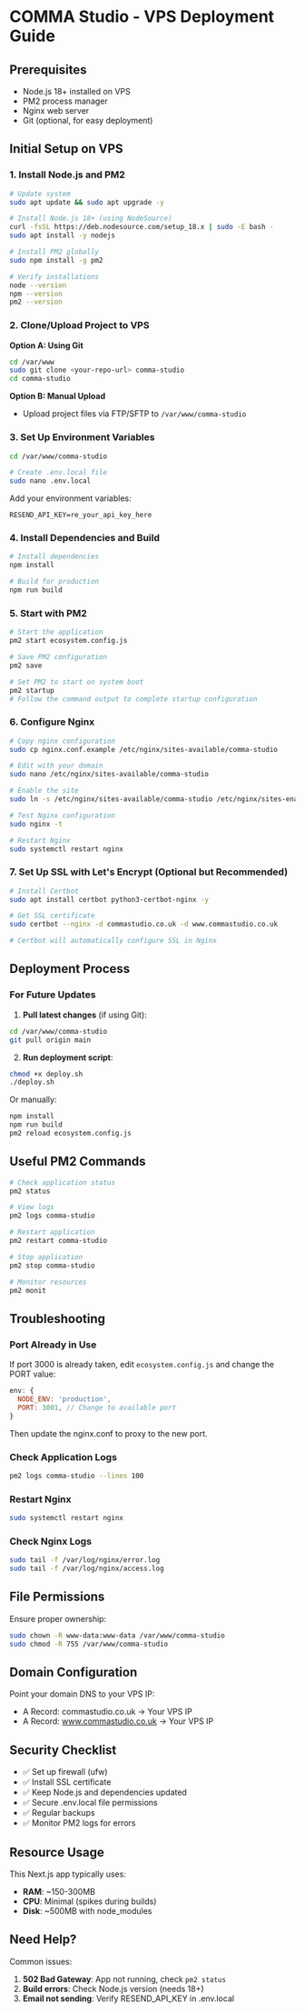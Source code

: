# COMMA Studio - VPS Deployment Guide

## Prerequisites

- Node.js 18+ installed on VPS
- PM2 process manager
- Nginx web server
- Git (optional, for easy deployment)

## Initial Setup on VPS

### 1. Install Node.js and PM2

```bash
# Update system
sudo apt update && sudo apt upgrade -y

# Install Node.js 18+ (using NodeSource)
curl -fsSL https://deb.nodesource.com/setup_18.x | sudo -E bash -
sudo apt install -y nodejs

# Install PM2 globally
sudo npm install -g pm2

# Verify installations
node --version
npm --version
pm2 --version
```

### 2. Clone/Upload Project to VPS

**Option A: Using Git**
```bash
cd /var/www
sudo git clone <your-repo-url> comma-studio
cd comma-studio
```

**Option B: Manual Upload**
- Upload project files via FTP/SFTP to `/var/www/comma-studio`

### 3. Set Up Environment Variables

```bash
cd /var/www/comma-studio

# Create .env.local file
sudo nano .env.local
```

Add your environment variables:
```
RESEND_API_KEY=re_your_api_key_here
```

### 4. Install Dependencies and Build

```bash
# Install dependencies
npm install

# Build for production
npm run build
```

### 5. Start with PM2

```bash
# Start the application
pm2 start ecosystem.config.js

# Save PM2 configuration
pm2 save

# Set PM2 to start on system boot
pm2 startup
# Follow the command output to complete startup configuration
```

### 6. Configure Nginx

```bash
# Copy nginx configuration
sudo cp nginx.conf.example /etc/nginx/sites-available/comma-studio

# Edit with your domain
sudo nano /etc/nginx/sites-available/comma-studio

# Enable the site
sudo ln -s /etc/nginx/sites-available/comma-studio /etc/nginx/sites-enabled/

# Test Nginx configuration
sudo nginx -t

# Restart Nginx
sudo systemctl restart nginx
```

### 7. Set Up SSL with Let's Encrypt (Optional but Recommended)

```bash
# Install Certbot
sudo apt install certbot python3-certbot-nginx -y

# Get SSL certificate
sudo certbot --nginx -d commastudio.co.uk -d www.commastudio.co.uk

# Certbot will automatically configure SSL in Nginx
```

## Deployment Process

### For Future Updates

1. **Pull latest changes** (if using Git):
```bash
cd /var/www/comma-studio
git pull origin main
```

2. **Run deployment script**:
```bash
chmod +x deploy.sh
./deploy.sh
```

Or manually:
```bash
npm install
npm run build
pm2 reload ecosystem.config.js
```

## Useful PM2 Commands

```bash
# Check application status
pm2 status

# View logs
pm2 logs comma-studio

# Restart application
pm2 restart comma-studio

# Stop application
pm2 stop comma-studio

# Monitor resources
pm2 monit
```

## Troubleshooting

### Port Already in Use
If port 3000 is already taken, edit `ecosystem.config.js` and change the PORT value:
```javascript
env: {
  NODE_ENV: 'production',
  PORT: 3001, // Change to available port
}
```
Then update the nginx.conf to proxy to the new port.

### Check Application Logs
```bash
pm2 logs comma-studio --lines 100
```

### Restart Nginx
```bash
sudo systemctl restart nginx
```

### Check Nginx Logs
```bash
sudo tail -f /var/log/nginx/error.log
sudo tail -f /var/log/nginx/access.log
```

## File Permissions

Ensure proper ownership:
```bash
sudo chown -R www-data:www-data /var/www/comma-studio
sudo chmod -R 755 /var/www/comma-studio
```

## Domain Configuration

Point your domain DNS to your VPS IP:
- A Record: commastudio.co.uk → Your VPS IP
- A Record: www.commastudio.co.uk → Your VPS IP

## Security Checklist

- ✅ Set up firewall (ufw)
- ✅ Install SSL certificate
- ✅ Keep Node.js and dependencies updated
- ✅ Secure .env.local file permissions
- ✅ Regular backups
- ✅ Monitor PM2 logs for errors

## Resource Usage

This Next.js app typically uses:
- **RAM**: ~150-300MB
- **CPU**: Minimal (spikes during builds)
- **Disk**: ~500MB with node_modules

## Need Help?

Common issues:
1. **502 Bad Gateway**: App not running, check `pm2 status`
2. **Build errors**: Check Node.js version (needs 18+)
3. **Email not sending**: Verify RESEND_API_KEY in .env.local
